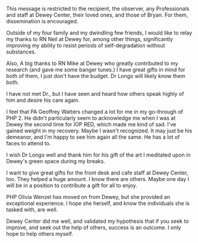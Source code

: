 This message is restricted to the recipient, the observer, any Professionals and staff at Dewey Center, their loved ones, and those of Bryan. For them, dissemination is encouraged.

Outside of my four family and my dwindling few friends, I would like to relay my thanks to RN Neil at Dewey for, among other things, significantly improving my ability to resist periods of self-degradation without substances. 

Also, A big thanks to RN Mike at Dewey who greatly contributed to my research (and gave me some banger tunes.) I have great gifts in mind for both of them, I just don't have the budget. Dr Longo will likely know them both. 

I have not met Dr., but I have seen and heard how others speak highly of him and desire his care again.

I feel that PA Geoffrey Watters changed a lot for me in my go-through of PHP 2. He didn't particularly seem to acknowledge me when I was at Dewey the second time for IOP RED, which made me kind of sad. I've gained weight in my recovery. Maybe I wasn't recognized. It may just be his demeanor, and I'm happy to see him again all the same. He has a lot of faces to attend to. 

I wish Dr Longo well and thank him for his gift of the art I meditated upon in Dewey's green space during my breaks. 

I want to give great gifts for the front desk and cafe staff at Dewey Center, too. They helped a huge amount. I know there are others. Maybe one day I will be in a position to contribute a gift for all to enjoy.

PHP Olivia Wenzel has moved on from Dewey, but she provided an exceptional experience. I hope she herself, and know the individuals she is tasked with, are well.

Dewey Center did me well, and validated my hypothesis that if you seek to improve, and seek out the help of others, success is an outcome. I only hope to help others myself.
